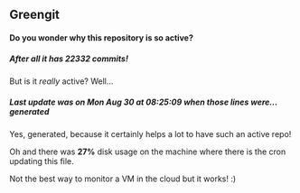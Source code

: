 ## Greengit

#### Do you wonder why this repository is so active?

##### After all it has 22332 commits!

But is it *really* active? Well...

##### Last update was on Mon Aug 30 at 08:25:09 when those lines were... generated

Yes, generated, because it certainly helps a lot to have such an active repo!

Oh and there was **27%** disk usage on the machine
where there is the cron updating this file.

Not the best way to monitor a VM in the cloud but it works! :)
